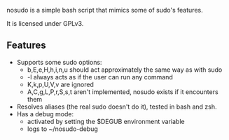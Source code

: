 nosudo is a simple bash script that mimics some of sudo's features.

It is licensed under GPLv3.

## Features

* Supports some sudo options:
  * b,E,e,H,h,i,n,u should act approximately the same way as with sudo
  * -l always acts as if the user can run any command
  * K,k,p,U,V,v are ignored
  * A,C,g,L,P,r,S,s,t aren't implemented, nosudo exists if it encounters them
* Resolves aliases (the real sudo doesn't do it), tested in bash and zsh.
* Has a debug mode:
  * activated by setting the $DEGUB environment variable
  * logs to ~/nosudo-debug
